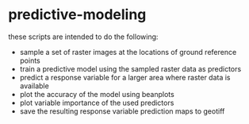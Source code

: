 # predictive-modeling
these scripts are intended to do the following:
* sample a set of raster images at the locations of ground reference points
* train a predictive model using the sampled raster data as predictors
* predict a response variable for a larger area where raster data is available
* plot the accuracy of the model using beanplots
* plot variable importance of the used predictors
* save the resulting response variable prediction maps to geotiff
